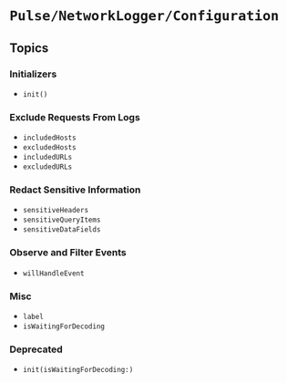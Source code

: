 # ``Pulse/NetworkLogger/Configuration``

## Topics

### Initializers

- ``init()``

### Exclude Requests From Logs

- ``includedHosts``
- ``excludedHosts``
- ``includedURLs``
- ``excludedURLs``

### Redact Sensitive Information

- ``sensitiveHeaders``
- ``sensitiveQueryItems``
- ``sensitiveDataFields``

### Observe and Filter Events

- ``willHandleEvent``

### Misc

- ``label``
- ``isWaitingForDecoding``

### Deprecated

- ``init(isWaitingForDecoding:)``
